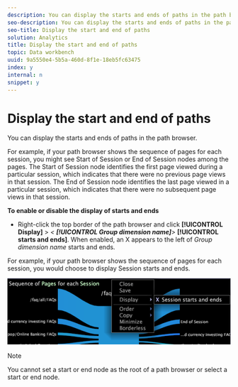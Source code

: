 ```yaml
---
description: You can display the starts and ends of paths in the path browser.
seo-description: You can display the starts and ends of paths in the path browser.
seo-title: Display the start and end of paths
solution: Analytics
title: Display the start and end of paths
topic: Data workbench
uuid: 9a5550e4-5b5a-460d-8f1e-18eb5fc63475
index: y
internal: n
snippet: y
---
```


# Display the start and end of paths

You can display the starts and ends of paths in the path browser.

 For example, if your path browser shows the sequence of pages for each session, you might see Start of Session or End of Session nodes among the pages. The Start of Session node identifies the first page viewed during a particular session, which indicates that there were no previous page views in that session. The End of Session node identifies the last page viewed in a particular session, which indicates that there were no subsequent page views in that session.

**To enable or disable the display of starts and ends**

* Right-click the top border of the path browser and click **[!UICONTROL Display]** > *< **[!UICONTROL Group dimension name]**>* **[!UICONTROL starts and ends]**. When enabled, an X appears to the left of *Group dimension name* starts and ends.

For example, if your path browser shows the sequence of pages for each session, you would choose to display Session starts and ends.

![](assets/vis_PathBrowser_StartsAndEnds.png)

>[!NOTE]
>
>You cannot set a start or end node as the root of a path browser or select a start or end node.


